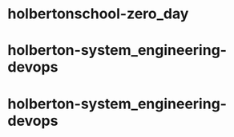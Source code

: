# holbertonschool-zero_day
# holberton-system_engineering-devops
# holberton-system_engineering-devops
